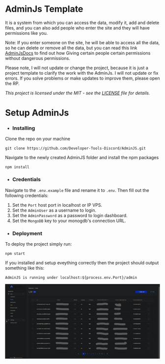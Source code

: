 <h1>AdminJs Template</h1>

It is a system from which you can access the data, modify it, add and delete files, and you can also add people who enter the site and they will have permissions like you.

Note: If you enter someone on the site, he will be able to access all the data, so he can delete or remove all the data, but you can read this link [AdminJsDocs](https://docs.adminjs.co/tutorials/adding-role-based-access-control) to find out how Giving certain people certain permissions without dangerous permissions.

Please note, I will not update or change the project, because it is just a project template to clarify the work with the AdminJs. I will not update or fix errors.
If you solve problems or make updates to improve them, please open the RP.

_This project is licensed under the MIT - see the [LICENSE](LICENSE) file for details._

# Setup AdminJs

- ### Installing

Clone the repo on your machine

    git clone https://github.com/Developer-Tools-Discord/AdminJS.git

Navigate to the newly created AdminJS folder and install the npm packages

    npm install

- ### Credentials

Navigate to the `.env.example` file and rename it to `.env`.
Then fill out the following credentials:

1. Set the `Port` host port in localhost or IP VPS.
2. Set the `AdminUser` as a username to login.
3. Set the `AdminPassword` as a password to login dashboard.
4. Set the `MongoDB` key to your monogdb's connection URL.

- ### Deployment

To deploy the project simply run:

    npm start

If you installed and setup eveything correctly then the project should output something like this:

    AdminJS is running under localhost:${process.env.Port}/admin

<div align="center">
    <img src="Photos\AdminJs.png"/><br>
</div>
